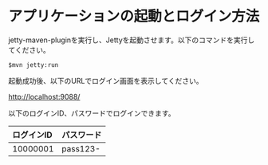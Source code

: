 # アプリケーションの起動とログイン方法

jetty-maven-pluginを実行し、Jettyを起動させます。以下のコマンドを実行してください。

    $mvn jetty:run

起動成功後、以下のURLでログイン画面を表示してください。

<http://localhost:9088/>

以下のログインID、パスワードでログインできます。

| ログインID | パスワード |
| :--------- | :--------- |
| 10000001   | pass123-   |